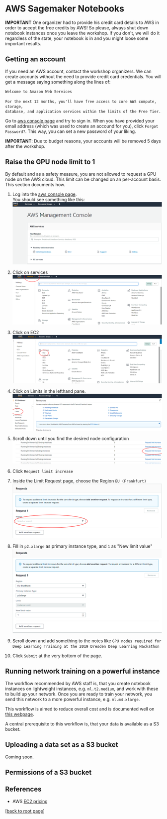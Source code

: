 # AWS Sagemaker Notebooks

**IMPORTANT** One organizer had to provide his credit card details to AWS in order to accept the free credits by AWS! So please, always shut down notebook instances once you leave the workshop. If you don't, we will do it regardless of the state, your notebook is in and you might loose some important results. 

## Getting an account

If you need an AWS account, contact the workshop organizers. We can create accounts without the need to provide credit card credentials. You will get a message saying something along the lines of:

``` text
Welcome to Amazon Web Services

For the next 12 months, you'll have free access to core AWS compute, storage, 
database, and application services within the limits of the Free Tier.
```

Go to [aws console page](aws.amazon.com/console/) and try to sign in. When you have provided your email address (which was used to create an accound for you), click `Forgot Password?`. This way, you can set a new password of your liking.

**IMPORTANT**: Due to budget reasons, your accounts will be removed 5 days after the workshop.


## Raise the GPU node limit to 1

By default and as a safety measure, you are not allowed to request a GPU node on the AWS cloud. This limit can be changed on an per-account basis. This section documents how.

1. Log into the [aws console page](aws.amazon.com/console/).  
   You should see something like this:  
   ![](aws-console.png)

2. Click on services  
![](aws-console-services.png)

3. Click on EC2  
![](aws-console-services-EC2.png)

4. Click on Limits in the lefthand pane.  
![](aws-console-services-EC2-limits.png)

5. Scroll down until you find the desired node configuration  
![](aws-console-services-EC2-limits-p2.xlarge.png)

6. Click `Request limit increase`

7. Inside the Limit Request page, choose the Region `EU (Frankfurt)`  
![](aws-console-services-EC2-limits-requests-region.png)

8. Fill in `p2.xlarge` as primary instance type, and `1` as "New limit value"  
![](aws-console-services-EC2-limits-requests-region-alldetails.png)

9. Scroll down and add something to the notes like `GPU nodes required for Deep Learning Training at the 2019 Dresden Deep Learning Hackathon`

10. Click `Submit` at the very bottom of the page.

## Running network training on a powerful instance

The workflow recommended by AWS staff is, that you create notebook instances on lightweight instances, e.g. `ml.t2.medium`, and work with these to build up your network. Once you are ready to train your network, you send this network to a more powerful instance, e.g. `ml.m4.xlarge`.

This workflow is aimed to reduce overall cost and is documented well on [this webpage](https://aws.amazon.com/de/getting-started/tutorials/build-train-deploy-machine-learning-model-sagemaker/).

A central prerequisite to this workflow is, that your data is available as a S3 bucket.

## Uploading a data set as a S3 bucket

Coming soon.

## Permissions of a S3 bucket



## References

- AWS [EC2 pricing](https://aws.amazon.com/ec2/pricing/on-demand/)

[[back to root page]](../../README.md)
